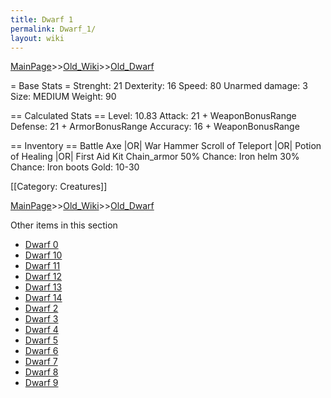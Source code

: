 ```yaml
---
title: Dwarf 1
permalink: Dwarf_1/
layout: wiki
---
```


[MainPage](/keeperrl_wiki/ "wikilink")>>[Old_Wiki](/keeperrl_wiki/Old_Wiki "wikilink")>>[Old_Dwarf](/keeperrl_wiki/Old_Dwarf "wikilink")

= Base Stats =
 Strenght: 21
 Dexterity: 16
 Speed: 80
 Unarmed damage: 3
 Size: MEDIUM
 Weight: 90

== Calculated Stats ==
 Level: 10.83
 Attack: 21 + WeaponBonusRange
 Defense: 21 + ArmorBonusRange
 Accuracy: 16 + WeaponBonusRange

== Inventory ==
 Battle Axe |OR| War Hammer
 Scroll of Teleport |OR| Potion of Healing |OR| First Aid Kit
 Chain_armor
 50% Chance: Iron helm
 30% Chance: Iron boots
 Gold: 10-30

[[Category: Creatures]]

[MainPage](/keeperrl_wiki/ "wikilink")>>[Old_Wiki](/keeperrl_wiki/Old_Wiki "wikilink")>>[Old_Dwarf](/keeperrl_wiki/Old_Dwarf "wikilink")

Other items in this section
-    [Dwarf 0](/keeperrl_wiki/Dwarf_0 "wikilink")
-    [Dwarf 10](/keeperrl_wiki/Dwarf_10 "wikilink")
-    [Dwarf 11](/keeperrl_wiki/Dwarf_11 "wikilink")
-    [Dwarf 12](/keeperrl_wiki/Dwarf_12 "wikilink")
-    [Dwarf 13](/keeperrl_wiki/Dwarf_13 "wikilink")
-    [Dwarf 14](/keeperrl_wiki/Dwarf_14 "wikilink")
-    [Dwarf 2](/keeperrl_wiki/Dwarf_2 "wikilink")
-    [Dwarf 3](/keeperrl_wiki/Dwarf_3 "wikilink")
-    [Dwarf 4](/keeperrl_wiki/Dwarf_4 "wikilink")
-    [Dwarf 5](/keeperrl_wiki/Dwarf_5 "wikilink")
-    [Dwarf 6](/keeperrl_wiki/Dwarf_6 "wikilink")
-    [Dwarf 7](/keeperrl_wiki/Dwarf_7 "wikilink")
-    [Dwarf 8](/keeperrl_wiki/Dwarf_8 "wikilink")
-    [Dwarf 9](/keeperrl_wiki/Dwarf_9 "wikilink")
